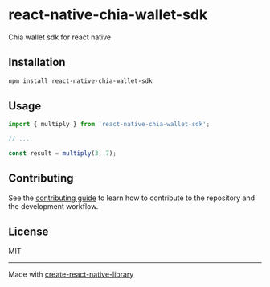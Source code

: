 # react-native-chia-wallet-sdk

Chia wallet sdk for react native

## Installation

```sh
npm install react-native-chia-wallet-sdk
```

## Usage


```js
import { multiply } from 'react-native-chia-wallet-sdk';

// ...

const result = multiply(3, 7);
```


## Contributing

See the [contributing guide](CONTRIBUTING.md) to learn how to contribute to the repository and the development workflow.

## License

MIT

---

Made with [create-react-native-library](https://github.com/callstack/react-native-builder-bob)
